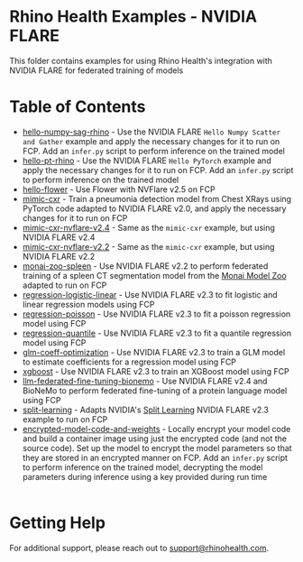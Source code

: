 # Rhino Health Examples - NVIDIA FLARE
This folder contains examples for using Rhino Health's integration with NVIDIA FLARE for federated training of models
<br>

# Table of Contents
- [hello-numpy-sag-rhino](./hello-numpy-sag-rhino/README.md) - Use the NVIDIA FLARE `Hello Numpy Scatter and Gather` example and apply the necessary changes for it to run on FCP. Add an `infer.py` script to perform inference on the trained model 
- [hello-pt-rhino](./hello-pt-rhino/README.md) - Use the NVIDIA FLARE `Hello PyTorch` example and apply the necessary changes for it to run on FCP. Add an `infer.py` script to perform inference on the trained model
- [hello-flower](./hello-flower/README.md) - Use Flower with NVFlare v2.5 on FCP
- [mimic-cxr](./mimic-cxr/README.md) - Train a pneumonia detection model from Chest XRays using PyTorch code adapted to NVIDIA FLARE v2.0, and apply the necessary changes for it to run on FCP
- [mimic-cxr-nvflare-v2.4](./mimic-cxr-nvflare-v2.4/mimic-cxr-fedavg/README.md) - Same as the `mimic-cxr` example, but using NVIDIA FLARE v2.4
- [mimic-cxr-nvflare-v2.2](./mimic-cxr-nvflare-v2.2/README.md) - Same as the `mimic-cxr` example, but using NVIDIA FLARE v2.2
- [monai-zoo-spleen](./monai-zoo-spleen/README.md) - Use NVIDIA FLARE v2.2 to perform federated training of a spleen CT segmentation model from the [Monai Model Zoo](https://monai.io/model-zoo.html) adapted to run on FCP
- [regression-logistic-linear](./regression-logistic-linear/README.md) - Use NVIDIA FLARE v2.3 to fit logistic and linear regression models using FCP
- [regression-poisson](./regression-poisson/README.md) - Use NVIDIA FLARE v2.3 to fit a poisson regression model using FCP
- [regression-quantile](./regression-quantile/README.md) - Use NVIDIA FLARE v2.3 to fit a quantile regression model using FCP
- [glm-coeff-optimization](./glm-coeff-optimization/README.md) - Use NVIDIA FLARE v2.3 to train a GLM model to estimate coefficients for a regression model using FCP
- [xgboost](./xgboost/README.md) - Use NVIDIA FLARE v2.3 to train an XGBoost model using FCP
- [llm-federated-fine-tuning-bionemo](./llm-federated-fine-tuning-bionemo/README.md) - Use NVIDIA FLARE v2.4 and BioNeMo to perform federated fine-tuning of a protein language model using FCP
- [split-learning](./split-learning/README.md) - Adapts NVIDIA's [Split Learning](https://github.com/NVIDIA/NVFlare/tree/2.3/examples/advanced/vertical_federated_learning) NVIDIA FLARE v2.3 example to run on FCP
- [encrypted-model-code-and-weights](./encrypted-model-code-and-weights/README.md) - Locally encrypt your model code and build a container image using just the encrypted code (and not the source code). Set up the model to encrypt the model parameters so that they are stored in an encrypted manner on FCP. Add an `infer.py` script to perform inference on the trained model, decrypting the model parameters during inference using a key provided during run time
<br><br>

# Getting Help
For additional support, please reach out to [support@rhinohealth.com](mailto:support@rhinohealth.com).
